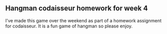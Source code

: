 ## Hangman codaisseur homework for week 4
I've made this game over the weekend as part of a homework assignment for codaisseur. 
It is a fun game of hangman so please enjoy.